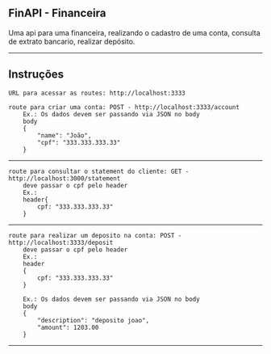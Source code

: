 
## FinAPI - Financeira 
 Uma api para uma financeira, realizando o cadastro de uma conta, consulta de extrato bancario, realizar depósito.

---

## Instruções 
    URL para acessar as routes: http://localhost:3333

    route para criar uma conta: POST - http://localhost:3333/account
        Ex.: Os dados devem ser passando via JSON no body
        body
        {
            "name": "João",
            "cpf": "333.333.333.33"
        }
---
    
    route para consultar o statement do cliente: GET - http://localhost:3000/statement
        deve passar o cpf pelo header
        Ex.:
        header{
            cpf: "333.333.333.33"
        }
---

    route para realizar um deposito na conta: POST - http://localhost:3333/deposit
        deve passar o cpf pelo header
        Ex.:
        header
        {
            cpf: "333.333.333.33"
        }
        
        Ex.: Os dados devem ser passando via JSON no body
        body
        {
            "description": "deposito joao",
            "amount": 1203.00
        }
---
    
    route para realizar um saque na conta: POST - http://localhost:3333/withdraw
        deve passar o cpf pelo header
        Ex.:
        header
        {
            cpf: "333.333.333.33"
        }
        
        Ex.: Os dados devem ser passando via JSON no body
        body
        {
            "amount": 120.00
        }
---
    
    route para visualizar o extrato bancário do cliente por data: GET - http://localhost:3333/statement/date
        deve passar o cpf pelo header
        Ex.:
        header
        {
            cpf: "333.333.333.33"
        }
---
    
    route para visualizar um cliente: GET - http://localhost:3333/account
        deve passar o cpf pelo header
        Ex.:
        header
        {
            cpf: "333.333.333.33"
        }
---

    route para atualizar o nome do cliente: PUT - http://localhost:3333/account
        deve passar o cpf pelo header
        Ex.:
        header
        {
            cpf: "333.333.333.33"
        }

        Ex.: Os dados devem ser passando via JSON no body
        body
        {
            "name": "victor"
        }
---
    
    route para remove um cliente: DELETE - http://localhost:3333/account
        deve passar o cpf pelo header
        Ex.:
        header
        {
            cpf: "333.333.333.33"
        }
---
    
    route para consultar o balance do cliente: GET - http://localhost:3333/balance
        deve passar o cpf pelo header
        Ex.:
        header
        {
            cpf: "333.333.333.33"
        }
            

### Requisitos 

- [ X ] Deve ser possivel criar uma conta
- [ X ] Deve ser possivel buscar o extrato bancário do cliente
- [ X ] Deve ser possivel realizar um depósito
- [ X ] Deve ser possivel realizar um saque
- [ X ] Deve ser possivel busca o extrato bancário do cliente por data
- [ X ] Deve ser possivel atualizar dados da conta do cliente
- [ X ] Deve ser possivel obter dados da conta do cliente
- [ X ] Deve ser possivel deletar uma conta
- [ X ] Deve ser possivel retornar o balance

## Regras de negócio

- [ X ] Não deve ser possivel cadastrar uma conta com CPF já existente
- [ X ] Não deve ser possivel fazer depósito em uma conta não existente
- [ X ] Não deve ser possivel buscar extrato em uma conta não existente
- [ X ] Não deve ser possivel fazer saque em ua conta não existente
- [ X ] Não deve ser possivel excluir uma conta não existente
- [ X ] Não deve ser possivel fazer saque quando o saldo for insuficiente 
- [ X ] Não deve ser possivel buscar o balance em uma conta não existente



# Victor Montenegro 

## Olá, tudo bem! :wave:
    Eu sou João Victor Montenegro Rocha, mas pode me chamar de João. Atualmente desenvolvendo aplicações web
    com nodejs e sempre em busca de crescimento e aprimoramento profissional e pessoal. 

    Estou disposto a trabalhar em um ambiente que proporcione conhecimento e crescimento profissional. Tenho como 
    objetivo de me atualizar para novas tecnologias e poder ajudar a comunidade e os novos developers.

 <br/> :purple_heart: Buscando colaborar com projetos no back-end, utilizando o framework nodejs.
 <br/> :blush: Com o que eu puder ajudar vou ajudar!
 <br/> :computer: O que estou aprendendo: javaScript, MongoDB, MySQL, PostgreSQL, nodejs/TypeScript.
 <br/> 💬  &nbsp; Sobre mim: Curto tecnologias,podCasts, games, seriados e animações. 
 <br/> :email: Entre em contato comigo: [![Linkedin Badge](https://img.shields.io/badge/-VictorMontenegro-blue?style=flat-square&logo=Linkedin&logoColor=white&link=https://https://www.linkedin.com/in/joao-victor-montenegro-595791194/)](https://www.linkedin.com/in/joao-victor-montenegro-595791194/) 
 [![Gmail Badge](https://img.shields.io/badge/-jvcmontenegro67@gmail.com-c14438?style=flat-square&logo=Gmail&logoColor=white&link=victor:jvcmontenegro67@gmail.com)](victor:jvcmontenegro67@gmail.com)
